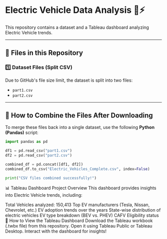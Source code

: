 # Electric Vehicle Data Analysis 🚗⚡  

This repository contains a dataset and a Tableau dashboard analyzing Electric Vehicle trends.  

---

## 📁 Files in this Repository  

### 1️⃣ Dataset Files (Split CSV)  

Due to GitHub's file size limit, the dataset is split into two files:  

- `part1.csv`  
- `part2.csv`  

---

## 🔄 How to Combine the Files After Downloading  

To merge these files back into a single dataset, use the following **Python (Pandas)** script:  

```python
import pandas as pd  

df1 = pd.read_csv("part1.csv")  
df2 = pd.read_csv("part2.csv")  

combined_df = pd.concat([df1, df2])  
combined_df.to_csv("Electric_Vehicles_Complete.csv", index=False)  

print("CSV files combined successfully!")
```
📊 Tableau Dashboard
Project Overview
This dashboard provides insights into Electric Vehicle trends, including:

Total Vehicles analyzed: 150,413
Top EV manufacturers (Tesla, Nissan, Chevrolet, etc.)
EV adoption trends over the years
State-wise distribution of electric vehicles
EV type breakdown (BEV vs. PHEV)
CAFV Eligibility status
🚀 How to View the Tableau Dashboard
Download the Tableau workbook (.twbx file) from this repository.
Open it using Tableau Public or Tableau Desktop.
Interact with the dashboard for insights!


